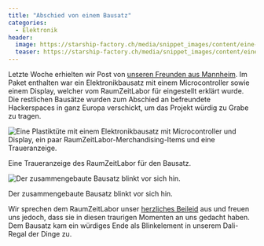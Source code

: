 ```yaml
---
title: "Abschied von einem Bausatz"
categories:
  - Elektronik
header:
  image: https://starship-factory.ch/media/snippet_images/content/eine-plastiktute-mit-einem-elektronikbausatz-mit-microcontroller-und-display-ein-paar-raumzeitlabor-merchandising-items-und-eine-traueranzeige.jpeg
  teaser: https://starship-factory.ch/media/snippet_images/content/eine-plastiktute-mit-einem-elektronikbausatz-mit-microcontroller-und-display-ein-paar-raumzeitlabor-merchandising-items-und-eine-traueranzeige.jpeg
---
```


Letzte Woche erhielten wir Post von [unseren Freunden aus Mannheim](https://raumzeitlabor.de// "RaumZeitLabor Mannheim"). Im Paket enthalten war ein Elektronikbausatz mit einem Microcontroller sowie einem Display, welcher vom RaumZeitLabor für eingestellt erklärt wurde. Die restlichen Bausätze wurden zum Abschied an befreundete Hackerspaces in ganz Europa verschickt, um das Projekt würdig zu Grabe zu tragen.

![Eine Plastiktüte mit einem Elektronikbausatz mit Microcontroller und Display, ein paar RaumZeitLabor-Merchandising-Items und eine Traueranzeige.](https://starship-factory.ch/media/snippet_images/content/eine-plastiktute-mit-einem-elektronikbausatz-mit-microcontroller-und-display-ein-paar-raumzeitlabor-merchandising-items-und-eine-traueranzeige.jpeg "Eine Plastiktüte mit einem Elektronikbausatz mit Microcontroller und Display, ein paar RaumZeitLabor-Merchandising-Items und eine Traueranzeige.")

Eine Traueranzeige des RaumZeitLabor für den Bausatz.

![Der zusammengebaute Bausatz blinkt vor sich hin.](https://starship-factory.ch/media/snippet_images/content/der-zusammengebaute-bausatz-blinkt-vor-sich-hin.jpeg "Der zusammengebaute Bausatz blinkt vor sich hin.")

Der zusammengebaute Bausatz blinkt vor sich hin.

Wir sprechen dem RaumZeitLabor unser [herzliches Beileid](https://raumzeitlabor.de/blog/trauerumdashacklace/ "Trauer um das Hacklace - RaumZeitLabor") aus und freuen uns jedoch, dass sie in diesen traurigen Momenten an uns gedacht haben. Dem Bausatz kam ein würdiges Ende als Blinkelement in unserem Dali-Regal der Dinge zu.
